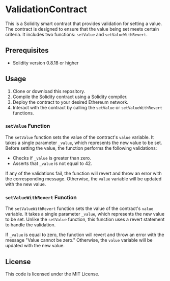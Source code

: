 # ValidationContract

This is a Solidity smart contract that provides validation for setting a value. The contract is designed to ensure that the value being set meets certain criteria. It includes two functions: `setValue` and `setValueWithRevert`.

## Prerequisites
- Solidity version 0.8.18 or higher

## Usage
1. Clone or download this repository.
2. Compile the Solidity contract using a Solidity compiler.
3. Deploy the contract to your desired Ethereum network.
4. Interact with the contract by calling the `setValue` or `setValueWithRevert` functions.

### `setValue` Function
The `setValue` function sets the value of the contract's `value` variable. It takes a single parameter `_value`, which represents the new value to be set. Before setting the value, the function performs the following validations:
- Checks if `_value` is greater than zero.
- Asserts that `_value` is not equal to 42.

If any of the validations fail, the function will revert and throw an error with the corresponding message. Otherwise, the `value` variable will be updated with the new value.

### `setValueWithRevert` Function
The `setValueWithRevert` function sets the value of the contract's `value` variable. It takes a single parameter `_value`, which represents the new value to be set. Unlike the `setValue` function, this function uses a revert statement to handle the validation.

If `_value` is equal to zero, the function will revert and throw an error with the message "Value cannot be zero." Otherwise, the `value` variable will be updated with the new value.

## License
This code is licensed under the MIT License. 
